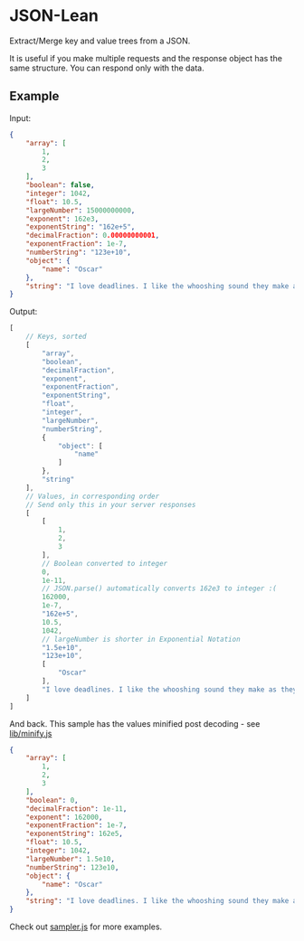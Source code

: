 # JSON-Lean

Extract/Merge key and value trees from a JSON.

It is useful if you make multiple requests and the response object has the same structure. You can respond only with the data.

## Example

Input:

```json
{
	"array": [
		1,
		2,
		3
	],
	"boolean": false,
	"integer": 1042,
	"float": 10.5,
	"largeNumber": 15000000000,
	"exponent": 162e3,
	"exponentString": "162e+5",
	"decimalFraction": 0.00000000001,
	"exponentFraction": 1e-7,
	"numberString": "123e+10",
	"object": {
		"name": "Oscar"
	},
	"string": "I love deadlines. I like the whooshing sound they make as they fly by."
}
```

Output:

```js
[
	// Keys, sorted
	[
		"array",
		"boolean",
		"decimalFraction",
		"exponent",
		"exponentFraction",
		"exponentString",
		"float",
		"integer",
		"largeNumber",
		"numberString",
		{
			"object": [
				"name"
			]
		},
		"string"
	],
	// Values, in corresponding order
	// Send only this in your server responses
	[
		[
			1,
			2,
			3
		],
		// Boolean converted to integer
		0,
		1e-11,
		// JSON.parse() automatically converts 162e3 to integer :(
		162000,
		1e-7,
		"162e+5",
		10.5,
		1042,
		// largeNumber is shorter in Exponential Notation
		"1.5e+10",
		"123e+10",
		[
			"Oscar"
		],
		"I love deadlines. I like the whooshing sound they make as they fly by."
	]
]
```

And back. This sample has the values minified post decoding - see [lib/minify.js](./lib/minify.js)

```json
{
	"array": [
		1,
		2,
		3
	],
	"boolean": 0,
	"decimalFraction": 1e-11,
	"exponent": 162000,
	"exponentFraction": 1e-7,
	"exponentString": 162e5,
	"float": 10.5,
	"integer": 1042,
	"largeNumber": 1.5e10,
	"numberString": 123e10,
	"object": {
		"name": "Oscar"
	},
	"string": "I love deadlines. I like the whooshing sound they make as they fly by."
}
```

Check out [sampler.js](./sampler.js) for more examples.
